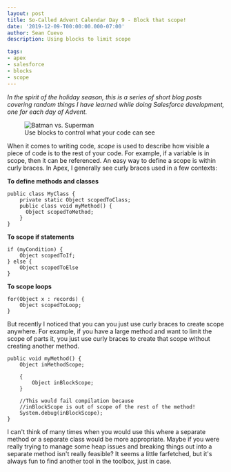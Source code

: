 ```yaml
---
layout: post
title: So-Called Advent Calendar Day 9 - Block that scope!
date: '2019-12-09-T00:00:00.000-07:00'
author: Sean Cuevo
description: Using blocks to limit scope

tags:
- apex
- salesforce
- blocks
- scope
---
```


*In the spirit of the holiday season, this is a series of short blog posts covering random things I have learned while doing Salesforce development, one for each day of Advent.*

<figure>
  <img src="{{site.url}}/assets/img/code-vision.jpg" alt="Batman vs. Superman"/>
  <figcaption>Use blocks to control what your code can see</figcaption>
</figure>

When it comes to writing code, *scope* is used to describe how visible a piece of code is to the rest of your code. For example, if a variable is in scope, then it can be referenced. An easy way to define a scope is within curly braces. In Apex, I generally see curly braces used in a few contexts:

**To define methods and classes**

```
public class MyClass {
    private static Object scopedToClass;
    public class void myMethod() {
      Object scopedToMethod;
    }
}
```

**To scope if statements**

```
if (myCondition) {
    Object scopedToIf;
} else {
    Object scopedToElse
}
```

**To scope loops**

```
for(Object x : records) {
    Object scopedToLoop;
}
```

But recently I noticed that you can you just use curly braces to create scope anywhere. For example, if you have a large method and want to limit the scope of parts it, you just use curly braces to create that scope without creating another method.

```
public void myMethod() {
    Object inMethodScope;

    {
        Object inBlockScope;
    }

    //This would fail compilation because
    //inBlockScope is out of scope of the rest of the method!
    System.debug(inBlockScope);
}
```

I can't think of many times when you would use this where a separate method or a separate class would be more appropriate. Maybe if you were really trying to manage some heap issues and breaking things out into a separate method isn't really feasible? It seems a little farfetched, but it's always fun to find another tool in the toolbox, just in case.